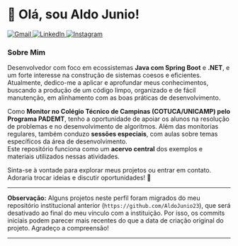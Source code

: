 # 👋 Olá, sou Aldo Junio!

<p align="left">
  <a href="mailto:aldojunio.dev@gmail.com" target="_blank">
    <img src="https://img.shields.io/badge/Gmail-D14836?style=for-the-badge&logo=gmail&logoColor=white" alt="Gmail"/>
  </a>
  <a href="https://www.linkedin.com/in/aldo-brand%C3%A3o-a4185a37a/" target="_blank">
    <img src="https://img.shields.io/badge/LinkedIn-0077B5?style=for-the-badge&logo=linkedin&logoColor=white" alt="LinkedIn"/>
  </a>
  <a href="https://instagram.com/aldoestima" target="_blank">
    <img src="https://img.shields.io/badge/Instagram-E4405F?style=for-the-badge&logo=instagram&logoColor=white" alt="Instagram"/>
  </a>
</p>

### Sobre Mim

Desenvolvedor com foco em ecossistemas **Java com Spring Boot** e **.NET**, e um forte interesse na construção de sistemas coesos e eficientes. Atualmente, dedico-me a aplicar e aprofundar meus conhecimentos, buscando a produção de um código limpo, organizado e de fácil manutenção, em alinhamento com as boas práticas de desenvolvimento.

Como **Monitor no Colégio Técnico de Campinas (COTUCA/UNICAMP) pelo Programa PADEMT**, tenho a oportunidade de apoiar os alunos na resolução de problemas e no desenvolvimento de algoritmos. Além das monitorias regulares, também conduzo **sessões especiais**, com aulas  sobre temas específicos da área de desenvolvimento.  
Este repositório funciona como um **acervo central** dos exemplos e materiais utilizados nessas atividades.


Sinta-se à vontade para explorar meus projetos ou entrar em contato. Adoraria trocar ideias e discutir oportunidades! 🚀

---

**Observação:** Alguns projetos neste perfil foram migrados do meu repositório institucional anterior (`https://github.com/AldoJunio23`), que será desativado ao final do meu vínculo com a instituição. Por isso, os commits iniciais podem parecer mais recentes do que a data de criação original do projeto. Agradeço a compreensão!

---
